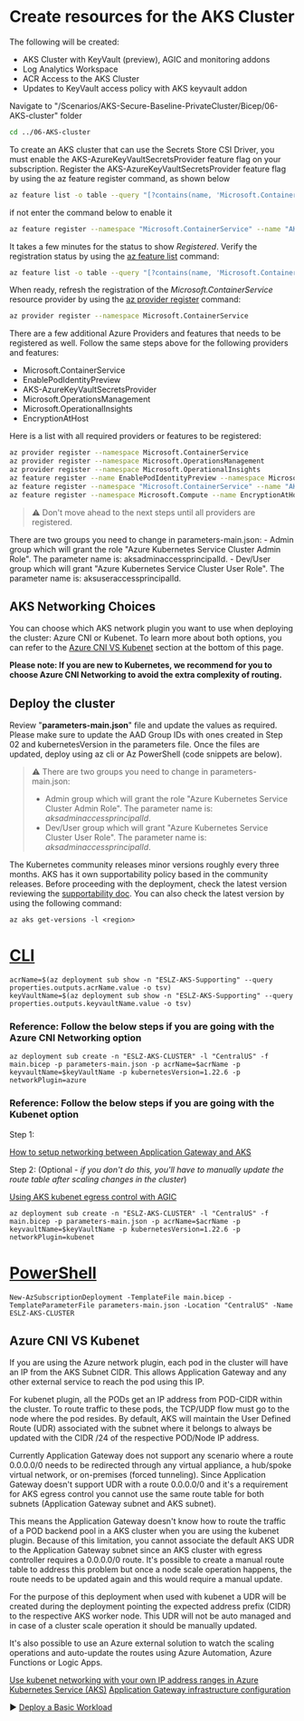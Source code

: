 # Create resources for the AKS Cluster

The following will be created:

* AKS Cluster with KeyVault (preview), AGIC and monitoring addons
* Log Analytics Workspace
* ACR Access to the AKS Cluster
* Updates to KeyVault access policy with AKS keyvault addon

Navigate to "/Scenarios/AKS-Secure-Baseline-PrivateCluster/Bicep/06-AKS-cluster" folder

```bash
cd ../06-AKS-cluster
```

To create an AKS cluster that can use the Secrets Store CSI Driver, you must enable the AKS-AzureKeyVaultSecretsProvider feature flag on your subscription. Register the AKS-AzureKeyVaultSecretsProvider feature flag by using the az feature register command, as shown below

```bash
az feature list -o table --query "[?contains(name, 'Microsoft.ContainerService/AKS-AzureKeyVaultSecretsProvider')].{Name:name,State:properties.state}"
```

if not enter the command below to enable it

```bash
az feature register --namespace "Microsoft.ContainerService" --name "AKS-AzureKeyVaultSecretsProvider"
```

It takes a few minutes for the status to show *Registered*. Verify the registration status by using the [az feature list](https://docs.microsoft.com/en-us/cli/azure/feature#az_feature_list) command:

```bash
az feature list -o table --query "[?contains(name, 'Microsoft.ContainerService/AKS-AzureKeyVaultSecretsProvider')].{Name:name,State:properties.state}"
```

When ready, refresh the registration of the *Microsoft.ContainerService* resource provider by using the [az provider register](https://docs.microsoft.com/en-us/cli/azure/provider#az_provider_register) command:

```bash
az provider register --namespace Microsoft.ContainerService
```

There are a few additional Azure Providers and features that needs to be registered as well. Follow the same steps above for the following providers and features:

- Microsoft.ContainerService
- EnablePodIdentityPreview
- AKS-AzureKeyVaultSecretsProvider
- Microsoft.OperationsManagement
- Microsoft.OperationalInsights
- EncryptionAtHost

Here is a list with all required providers or features to be registered:

```bash
az provider register --namespace Microsoft.ContainerService
az provider register --namespace Microsoft.OperationsManagement
az provider register --namespace Microsoft.OperationalInsights
az feature register --name EnablePodIdentityPreview --namespace Microsoft.ContainerService
az feature register --namespace "Microsoft.ContainerService" --name "AKS-AzureKeyVaultSecretsProvider"
az feature register --namespace Microsoft.Compute --name EncryptionAtHost
```
   > :warning: Don't move ahead to the next steps until all providers are registered.

There are two groups you need to change in parameters-main.json: 
    - Admin group which will grant the role "Azure Kubernetes Service Cluster Admin Role". The parameter name is: aksadminaccessprincipalId.
    - Dev/User group which will grant "Azure Kubernetes Service Cluster User Role". The parameter name is: aksuseraccessprincipalId.

## AKS Networking Choices

You can choose which AKS network plugin you want to use when deploying the cluster: Azure CNI or Kubenet. To learn more about both options, you can refer to the [Azure CNI VS Kubenet](#Azure-CNI-VS-Kubenet) section at the bottom of this page.

**Please note: If you are new to Kubernetes, we recommend for you to choose Azure CNI Networking to avoid the extra complexity of routing.**

## Deploy the cluster
Review "**parameters-main.json**" file and update the values as required. Please make sure to update the AAD Group IDs with ones created in Step 02 and kubernetesVersion in the parameters file. Once the files are updated, deploy using az cli or Az PowerShell (code snippets are below).

   > :warning: There are two groups you need to change in parameters-main.json:
   >
   > * Admin group which will grant the role "Azure Kubernetes Service Cluster Admin Role". The parameter name is: *aksadminaccessprincipalId*.
   > * Dev/User group which will grant "Azure Kubernetes Service Cluster User Role". The parameter name is: *aksadminaccessprincipalId*.
        
The Kubernetes community releases minor versions roughly every three months. AKS has it own supportability policy based in the community releases. Before proceeding with the deployment, check the latest version reviewing the [supportability doc](https://docs.microsoft.com/en-us/azure/aks/supported-kubernetes-versions). You can also check the latest version by using the following command:

```azurecli
az aks get-versions -l <region>
```
# [CLI](#tab/CLI)

```azurecli
acrName=$(az deployment sub show -n "ESLZ-AKS-Supporting" --query properties.outputs.acrName.value -o tsv)
keyVaultName=$(az deployment sub show -n "ESLZ-AKS-Supporting" --query properties.outputs.keyvaultName.value -o tsv)
```

### Reference: Follow the below steps if you are going with the Azure CNI Networking option

```
az deployment sub create -n "ESLZ-AKS-CLUSTER" -l "CentralUS" -f main.bicep -p parameters-main.json -p acrName=$acrName -p keyvaultName=$keyVaultName -p kubernetesVersion=1.22.6 -p networkPlugin=azure
```

### Reference: Follow the below steps if you are going with the Kubenet option

Step 1:

[How to setup networking between Application Gateway and AKS](https://azure.github.io/application-gateway-kubernetes-ingress/how-tos/networking/)

Step 2: (Optional - *if you don't do this, you'll have to manually update the route table after scaling changes in the cluster*)

[Using AKS kubenet egress control with AGIC](https://github.com/Welasco/AKS-AGIC-UDR-AutoUpdate)

```
az deployment sub create -n "ESLZ-AKS-CLUSTER" -l "CentralUS" -f main.bicep -p parameters-main.json -p acrName=$acrName -p keyvaultName=$keyVaultName -p kubernetesVersion=1.22.6 -p networkPlugin=kubenet
```

# [PowerShell](#tab/PowerShell)

```azurepowershell
New-AzSubscriptionDeployment -TemplateFile main.bicep -TemplateParameterFile parameters-main.json -Location "CentralUS" -Name ESLZ-AKS-CLUSTER
```

## Azure CNI VS Kubenet

If you are using the Azure network plugin, each pod in the cluster will have an IP from the AKS Subnet CIDR. This allows Application Gateway and any other external service to reach the pod using this IP.

For kubenet plugin, all the PODs get an IP address from POD-CIDR within the cluster. To route traffic to these pods, the TCP/UDP flow must go to the node where the pod resides. By default, AKS will maintain the User Defined Route (UDR) associated with the subnet where it belongs to always be updated with the CIDR /24 of the respective POD/Node IP address.

Currently Application Gateway does not support any scenario where a route 0.0.0.0/0 needs to be redirected through any virtual appliance, a hub/spoke virtual network, or on-premises (forced tunneling). Since Application Gateway doesn't support UDR with a route 0.0.0.0/0 and it's a requirement for AKS egress control you cannot use the same route table for both subnets (Application Gateway subnet and AKS subnet).

This means the Application Gateway doesn't know how to route the traffic of a POD backend pool in a AKS cluster when you are using the kubenet plugin. Because of this limitation, you cannot associate the default AKS UDR to the Application Gateway subnet since an AKS cluster with egress controller requires a 0.0.0.0/0 route. It's possible to create a manual route table to address this problem but once a node scale operation happens, the route needs to be updated again and this would require a manual update.

For the purpose of this deployment when used with kubenet a UDR will be created during the deployment pointing the expected address prefix (CIDR) to the respective AKS worker node. This UDR will not be auto managed and in case of a cluster scale operation it should be manually updated.

It's also possible to use an Azure external solution to watch the scaling operations and auto-update the routes using Azure Automation, Azure Functions or Logic Apps.

[Use kubenet networking with your own IP address ranges in Azure Kubernetes Service (AKS)](https://docs.microsoft.com/en-us/azure/aks/configure-kubenet)
[Application Gateway infrastructure configuration](https://docs.microsoft.com/en-us/azure/application-gateway/configuration-infrastructure#supported-user-defined-routes)



:arrow_forward: [Deploy a Basic Workload](./07-workload.md)